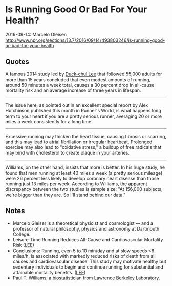 Is Running Good Or Bad For Your Health?
=======================================
2016-09-14: Marcelo Gleiser:
http://www.npr.org/sections/13.7/2016/09/14/493803246/is-running-good-or-bad-for-your-health

Quotes
------
A famous 2014 study led by [Duck-chul Lee][LEE] that followed 55,000
adults for more than 15 years concluded that even modest amounts of
running, around 50 minutes a week total, causes a 30 percent drop in
all-cause mortality risk and an average increase of three years in
lifespan.

---

The issue here, as pointed out in an excellent special report by Alex
Hutchinson published this month in Runner's World, is what happens
long term to your heart if you are a pretty serious runner, averaging
20 or more miles a week consistently for a long time.

---

Excessive running may thicken the heart tissue, causing fibrosis or
scarring, and this may lead to atrial fibrillation or irregular
heartbeat. Prolonged exercise may also lead to "oxidative stress," a
buildup of free radicals that may bind with cholesterol to create
plaque in your arteries.

---

Williams, on the other hand, insists that more is better. In his huge
study, he found that men running at least 40 miles a week (a pretty
serious mileage) were 26 percent less likely to develop coronary heart
disease than those running just 13 miles per week. According to
Williams, the apparent discrepancy between the two studies is sample
size: "At 156,000 subjects, we're bigger than they are. So I'll stand
behind our data."

Notes
-----
- Marcelo Gleiser is a theoretical physicist and cosmologist — and a
  professor of natural philosophy, physics and astronomy at Dartmouth
  College.
- Leisure-Time Running Reduces All-Cause and Cardiovascular Mortality
  Risk ([LEE][])
- Conclusions: Running, even 5 to 10 min/day and at slow speeds <6
  miles/h, is associated with markedly reduced risks of death from all
  causes and cardiovascular disease. This study may motivate healthy but
  sedentary individuals to begin and continue running for substantial
  and attainable mortality benefits. ([LEE][])
- Paul T. Williams, a biostatistician from Lawrence Berkeley Laboratory.

[LEE]: http://content.onlinejacc.org/article.aspx?articleID=1891600
